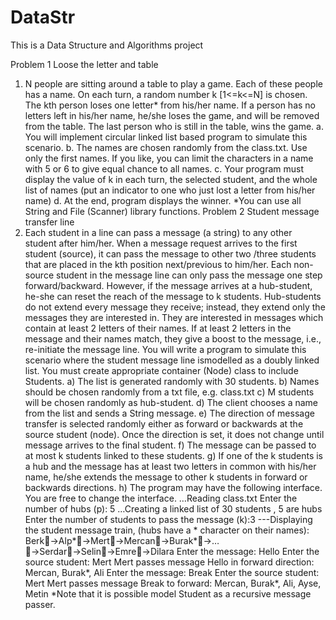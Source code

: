 # DataStr
This is a Data Structure and Algorithms project 


Problem 1 Loose the letter and table
1. N people are sitting around a table to play a game. Each of these people has a name. On each turn, a random number k [1<=k<=N] is chosen. The kth person loses one letter* from his/her name. If a person has no letters left in his/her name, he/she loses the game, and will be removed from the table. The last person who is still in the table, wins the game.
a. You will implement circular linked list based program to simulate this scenario.
b. The names are chosen randomly from the class.txt. Use only the first names. If you like, you can limit the characters in a name with 5 or 6 to give equal chance to all names.
c. Your program must display the value of k in each turn, the selected student, and the whole list of names (put an indicator to one who just lost a letter from his/her name)
d. At the end, program displays the winner.
*You can use all String and File (Scanner) library functions.
Problem 2 Student message transfer line
2. Each student in a line can pass a message (a string) to any other student after him/her. When a message request arrives to the first student (source), it can pass the message to other two /three students that are placed in the kth position next/previous to him/her. Each non-source student in the message line can only pass the message one step forward/backward. However, if the message arrives at a hub-student, he-she can reset the reach of the message to k students. Hub-students do not extend every message they receive; instead, they extend only the messages they are interested in. They are interested in messages which contain at least 2 letters of their names. If at least 2 letters in the message and their names match, they give a boost to the message, i.e., re-initiate the message line. You will write a program to simulate this scenario where the student message line ismodelled as a doubly linked list. You must create appropriate container (Node) class to include Students.
a) The list is generated randomly with 30 students.
b) Names should be chosen randomly from a txt file, e.g. class.txt
c) M students will be chosen randomly as hub-student.
d) The client chooses a name from the list and sends a String message.
e) The direction of message transfer is selected randomly either as forward or backwards at the source student (node). Once the direction is set, it does not change until message arrives to the final student.
f) The message can be passed to at most k students linked to these students.
g) If one of the k students is a hub and the message has at least two letters in common with his/her name, he/she extends the message to other k students in forward or backwards directions.
h) The program may have the following interface. You are free to change the interface.
…Reading class.txt Enter the number of hubs (p): 5
…Creating a linked list of 30 students , 5 are hubs Enter the number of students to pass the message (k):3
---Displaying the student message train, (hubs have a * character on their names):
Berk→Alp*→Mert→Mercan→Burak*→…→Serdar→Selin→Emre→Dilara
Enter the message: Hello Enter the source student: Mert
Mert passes message Hello in forward direction: Mercan, Burak*, Ali
Enter the message: Break Enter the source student: Mert
Mert passes message Break to forward: Mercan, Burak*, Ali, Ayse, Metin
*Note that it is possible model Student as a recursive message passer.
